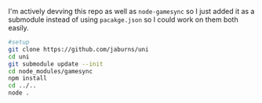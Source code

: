 I'm actively devving this repo as well as ``node-gamesync`` so I just added
it as a submodule instead of using ``pacakge.json`` so I could work on them both easily.

```sh
#setup
git clone https://github.com/jaburns/uni
cd uni
git submodule update --init
cd node_modules/gamesync
npm install
cd ../..
node .
```
